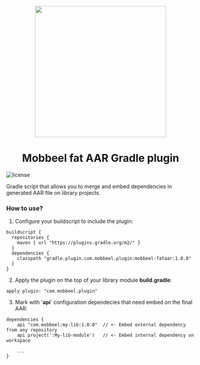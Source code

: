 <p align="center">
  <a href="http://mobbeel.com">
    <img src="http://www.mobbeel.com/wp-content/uploads/2015/03/mobbeel_logo_transparente.png" width="350px">
  </a>
  <center><h1>Mobbeel fat AAR Gradle plugin</h1></center>
</p>

![license](https://img.shields.io/hexpm/l/plug.svg)

Gradle script that allows you to merge and embed dependencies in generated AAR file on library projects.

### How to use?

1. Configure your buildscript to include the plugin:

  ```
  buildscript {
    repositories {
      maven { url "https://plugins.gradle.org/m2/" }
    }
    dependencies {
      classpath "gradle.plugin.com.mobbeel.plugin:mobbeel-fataar:1.0.0"
    }
  }
  ```

2. Apply the plugin on the top of your library module **build.gradle**:

  ```
  apply plugin: "com.mobbeel.plugin"
  ```

3. Mark with '**api**' configuration dependecies that need embed on the final AAR:

  ```
  dependencies {
      api "com.mobbeel:my-lib:1.0.0"  // <- Embed external dependency from any repository
      api project(':My-lib-module')   // <- Embed internal dependency on workspace

      ...
  }
  ```
